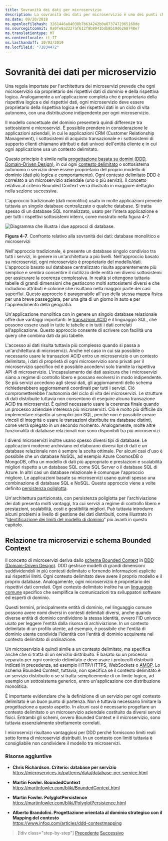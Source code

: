 ```yaml
---
title: Sovranità dei dati per microservizio
description: La sovranità dei dati per microservizio è uno dei punti chiave dei microservizi. Ogni microservizio deve essere l'unico proprietario del proprio database, che non viene condiviso con nessun altro. Naturalmente, tutte le istanze di un microservizio si connettono allo stesso database a disponibilità elevata.
ms.date: 09/20/2018
ms.openlocfilehash: 3261446a84038b7b634242b0a0737472965168de
ms.sourcegitcommit: 8a0fe8a2227af612f8b8941bdb8b19d6268748e7
ms.translationtype: MT
ms.contentlocale: it-IT
ms.lasthandoff: 10/03/2019
ms.locfileid: "71834472"
---
```

# <a name="data-sovereignty-per-microservice"></a>Sovranità dei dati per microservizio

Una regola importate per l'architettura dei microservizi prevede che ogni microservizio sia proprietario dei rispettivi dati di dominio e della rispettiva logica. Analogamente a un'applicazione completa che è proprietaria della rispettiva logica e dei rispettivi dati, ogni microservizio deve essere proprietario della rispettiva logica e dei rispettivi dati in un ciclo di vita autonomo, con una distribuzione indipendente per ogni microservizio.

Il modello concettuale del dominio presenterà quindi differenze tra sottosistemi e microservizi. È possibile prendere in considerazione le applicazioni aziendali, in cui le applicazioni CRM (Customer Relationship Management), i sottosistemi di acquisto transazionale e i sottosistemi di supporto clienti chiamano attributi e dati univoci dell'entità cliente e in cui ogni applicazione usa un contesto delimitato.

Questo principio è simile nella [progettazione basata su domini (DDD, Domain-Driven Design)](https://en.wikipedia.org/wiki/Domain-driven_design), in cui ogni [contesto delimitato](https://martinfowler.com/bliki/BoundedContext.html) o sottosistema autonomo o servizio deve essere proprietario del proprio modello di dominio (dati più logica e comportamento). Ogni contesto delimitato DDD è correlato a un microservizio aziendale (uno o più servizi). Il concetto relativo al criterio Bounded Context verrà illustrato in maggiore dettaglio nella sezione successiva.

L'approccio tradizionale (dati monolitici) usato in molte applicazioni prevede tuttavia un singolo database centralizzato o qualche database. Si tratta spesso di un database SQL normalizzato, usato per l'intera applicazione e per tutti i rispettivi sottosistemi interni, come mostrato nella figura 4-7.

![Diagramma che illustra i due approcci di database.](./media/data-sovereignty-per-microservice/data-sovereignty-comparison.png)

**Figura 4-7**. Confronto relativo alla sovranità dei dati: database monolitico e microservizi

Nell'approccio tradizionale, è presente un database singolo condiviso tra tutti i servizi, in genere in un'architettura a più livelli. Nell'approccio basato su microservizi, ogni microservizio è proprietario del modello/dati. L'approccio basato sul database centralizzato risulta apparentemente più semplice e sembra consentire il riutilizzo delle entità nei diversi sottosistemi per assicurare la coerenza complessiva. In realtà si ottengono tuttavia tabelle di grandi dimensioni che gestiscono molti sottosistemi diversi e che includono attributi e colonne che risultano nella maggior parte dei casi superflui. Questo approccio è paragonabile all'uso della stessa mappa fisica per una breve passeggiata, per una gita di un giorno in auto e per l'apprendimento della geografia.

Un'applicazione monolitica con in genere un singolo database relazionale offre due vantaggi importanti: le [transazioni ACID](https://en.wikipedia.org/wiki/ACID) e il linguaggio SQL, che possono essere usati in tutte le tabelle e in tutti i dati correlati all'applicazione. Questo approccio consente di scrivere con facilità una query che combina dati da più tabelle.

L'accesso ai dati risulta tuttavia più complesso quando si passa a un'architettura di microservizi. Anche nel caso in cui sia possibile o necessario usare le transazioni ACID entro un microservizio o un contesto delimitato, i dati di proprietà di ogni microservizio sono privati per il microservizio specifico ed è possibile accedervi solo tramite la rispettiva API di microservizio. L'incapsulamento dei dati assicura che i microservizi siano a regime di controllo libero e possano evolversi in modo indipendente. Se più servizi accedono agli stessi dati, gli aggiornamenti dello schema richiederebbero aggiornamenti coordinati per tutti i servizi. Ciò comprometterebbe l'autonomia del ciclo di vita dei microservizi. Le strutture di dati distribuite tuttavia non consentono di eseguire alcuna transazione ACID tra microservizi. È quindi necessario usare la coerenza finale quando un processo aziendale interessa più microservizi. Ciò è molto più difficile da implementare rispetto ai semplici join SQL, perché non è possibile creare vincoli di integrità o usare le transazioni distribuite tra database distinti, come verrà spiegato in un secondo momento. Analogamente, molte altre funzionalità di database relazionali non sono disponibili tra più microservizi.

I diversi microservizi inoltre usano spesso diversi *tipi* di database. Le applicazioni moderne archiviano ed elaborano diversi tipi di dati e un database relazionale non è sempre la scelta ottimale. Per alcuni casi d'uso è possibile che un database NoSQL, ad esempio Azure CosmosDB o MongoDB, offra un modello di dati più appropriato e prestazioni e scalabilità migliori rispetto a un database SQL come SQL Server o il database SQL di Azure. In altri casi un database relazionale è comunque l'approccio migliore. Le applicazioni basate su microservizi usano quindi spesso una combinazione di database SQL e NoSQL. Questo approccio viene a volte definito [persistenza poliglotta](https://martinfowler.com/bliki/PolyglotPersistence.html).

Un'architettura partizionata, con persistenza poliglotta per l'archiviazione dei dati presenta molti vantaggi, tra cui servizi a regime di controllo libero e prestazioni, scalabilità, costi e gestibilità migliori. Può tuttavia introdurre alcuni problemi a livello di gestione dei dati distribuiti, come illustrato in "[Identificazione dei limiti del modello di dominio](identify-microservice-domain-model-boundaries.md)" più avanti in questo capitolo.

## <a name="the-relationship-between-microservices-and-the-bounded-context-pattern"></a>Relazione tra microservizi e schema Bounded Context

Il concetto di microservizi deriva dallo [schema Bounded Context](https://martinfowler.com/bliki/BoundedContext.html) in [DDD (Domain-Driven Design)](https://en.wikipedia.org/wiki/Domain-driven_design). DDD gestisce modelli di grandi dimensioni suddividendoli in più contesti delimitato e fornendo informazioni esplicite sui rispettivi limiti. Ogni contesto delimitato deve avere il proprio modello e il proprio database. Analogamente, ogni microservizio è proprietario dei rispettivi dati correlati. Ogni contesto delimitato inoltre ha un [linguaggio comune](https://martinfowler.com/bliki/UbiquitousLanguage.html) specifico che semplifica le comunicazioni tra sviluppatori software ed esperti di dominio.

Questi termini, principalmente entità di dominio, nel linguaggio comune possono avere nomi diversi in contesti delimitati diversi, anche quando diverse entità di dominio condividono la stessa identità, ovvero l'ID univoco usato per leggere l'entità dalla risorsa di archiviazione. In un contesto delimitato di un profilo utente, ad esempio, è possibile che l'entità di dominio utente condivida l'identità con l'entità di dominio acquirente nel contesto delimitato di ordinazione.

Un microservizio è quindi simile a un contesto delimitato, ma specifica anche che si tratta di un servizio distribuito. È basato su un processo separato per ogni contesto delimitato e deve usare i protocolli distribuiti indicati in precedenza, ad esempio HTTP/HTTPS, WebSockets o [AMQP](https://en.wikipedia.org/wiki/Advanced_Message_Queuing_Protocol). Lo schema Bounded Context, tuttavia, non specifica se il contesto delimitato è un servizio distribuito o se si tratta semplicemente di un limite logico, ad esempio un sottosistema generico, entro un'applicazione con distribuzione monolitica.

È importante evidenziare che la definizione di un servizio per ogni contesto delimitato è un buon punto di partenza. Non è tuttavia necessario limitare la progettazione a questo aspetto. In alcuni casi è necessario progettare un contesto delimitato o un microservizio aziendale costituito da diversi servizi fisici. Entrambi gli schemi, ovvero Bounded Context e il microservizio, sono tuttavia essenzialmente strettamente correlati.

I microservizi risultano vantaggiosi per DDD perché forniscono limiti reali sotto forma di microservizi distribuiti. In un contesto con limiti tuttavia è consigliabile non condividere il modello tra microservizi.

### <a name="additional-resources"></a>Risorse aggiuntive

- **Chris Richardson. Criterio:  database per servizio** \
  <https://microservices.io/patterns/data/database-per-service.html>

- **Martin Fowler. BoundedContext** \
  <https://martinfowler.com/bliki/BoundedContext.html>

- **Martin Fowler. PolyglotPersistence** \
  <https://martinfowler.com/bliki/PolyglotPersistence.html>

- **Alberto Brandolini. Progettazione orientata al dominio strategico con il Mapping del contesto** \
  <https://www.infoq.com/articles/ddd-contextmapping>

>[!div class="step-by-step"]
>[Precedente](microservices-architecture.md)
>[Successivo](logical-versus-physical-architecture.md)
